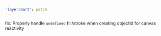```yaml
---
'layerchart': patch
---
```


fix: Properly handle `undefined` fill/stroke when creating objectId for canvas reactivity
